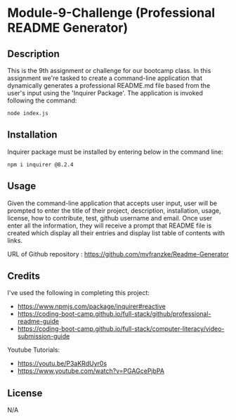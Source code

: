 # Module-9-Challenge (Professional README Generator)
## Description
This is the 9th assignment or challenge for our bootcamp class. In this assignment we're tasked to create a command-line application that dynamically generates a professional README.md file based from the user's input using the 'Inquirer Package'. The application is invoked following the command: 

```
node index.js
```

## Installation
Inquirer package must be installed by entering below in the command line:

```
npm i inquirer @8.2.4
```

## Usage
Given the command-line application that accepts user input, user will be prompted to enter the title of their project, description, installation, usage, license, how to contribute, test, github username and email. Once user enter all the information, they will receive a prompt that README file is created which display all their entries and display list table of contents with links.

URL of Github repository : https://github.com/mvfranzke/Readme-Generator

## Credits
I've used the following in completing this project:

- https://www.npmjs.com/package/inquirer#reactive
- https://coding-boot-camp.github.io/full-stack/github/professional-readme-guide
- https://coding-boot-camp.github.io/full-stack/computer-literacy/video-submission-guide

Youtube Tutorials:
- https://youtu.be/P3aKRdUyr0s
- https://www.youtube.com/watch?v=PGAGcePjbPA


## License
N/A
